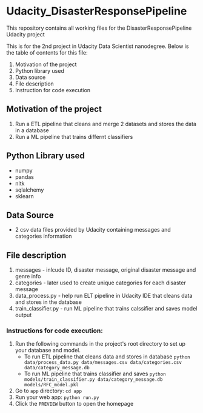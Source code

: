 # Udacity_DisasterResponsePipeline
This repository contains all working files for the DisasterResponsePipeline Udacity project

This is for the 2nd project in Udacity Data Scientist nanodegree. Below is the table of contents for this file: 
1. Motivation of the project
2. Python library used
3. Data source
4. File description
5. Instruction for code execution

## Motivation of the project 

1. Run a ETL pipeline that cleans and merge 2 datasets and stores the data in a database 
2. Run a ML pipeline that trains differnt classifiers 

## Python Library used
- numpy
- pandas
- nltk
- sqlalchemy
- sklearn

## Data Source
- 2 csv data files provided by Udacity containing messages and categories information

## File description 
1. messages - inlcude ID, disaster message, original disaster message and genre info
2. categories - later used to create unique categories for each disaster message
3. data_process.py - help run ELT pipeline in Udacity IDE that cleans data and stores in the database
4. train_classifier.py - run ML pipeline that trains calssifier and saves model output

### Instructions for code execution:
1. Run the following commands in the project's root directory to set up your database and model.
    - To run ETL pipeline that cleans data and stores in database
        `python data/process_data.py data/messages.csv data/categories.csv data/category_message.db`
    - To run ML pipeline that trains classifier and saves
        `python models/train_classifier.py data/category_message.db models/RFC_model.pkl`
2. Go to `app` directory: `cd app`
3. Run your web app: `python run.py`
4. Click the `PREVIEW` button to open the homepage

